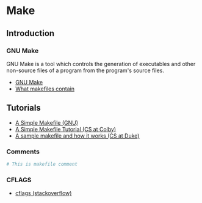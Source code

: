 # Make

## Introduction

### GNU Make

GNU Make is a tool which controls the generation of executables and other non-source files of a program from the program's source files.

- [GNU Make](https://www.gnu.org/software/make/)
- [What makefiles contain](https://www.gnu.org/software/make/manual/html_node/Makefile-Contents.html)

## Tutorials

- [A Simple Makefile (GNU)](https://www.gnu.org/software/make/manual/html_node/Simple-Makefile.html)
- [A Simple Makefile Tutorial (CS at Colby)](https://www.cs.colby.edu/maxwell/courses/tutorials/maketutor/)
- [A sample makefile and how it works (CS at Duke)](https://www2.cs.duke.edu/courses/cps108/doc/makefileinfo/sample.html)

### Comments

```makefile
# This is makefile comment
```

### CFLAGS

- [cflags (stackoverflow)](https://stackoverflow.com/questions/80657/makefiles-cflags)

